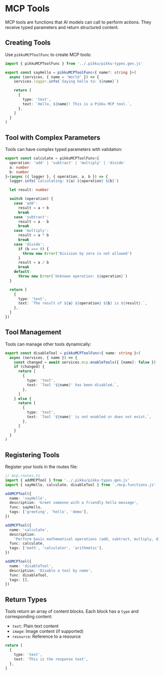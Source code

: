 # MCP Tools

MCP tools are functions that AI models can call to perform actions. They receive typed parameters and return structured content.

## Creating Tools

Use `pikkuMCPToolFunc` to create MCP tools:

```typescript
import { pikkuMCPToolFunc } from '../.pikku/pikku-types.gen.js'

export const sayHello = pikkuMCPToolFunc<{ name?: string }>(
  async (services, { name = 'World' }) => {
    services.logger.info(`Saying hello to: ${name}`)

    return [
      {
        type: 'text',
        text: `Hello, ${name}! This is a Pikku MCP tool.`,
      },
    ]
  }
)
```

## Tool with Complex Parameters

Tools can have complex typed parameters with validation:

```typescript
export const calculate = pikkuMCPToolFunc<{
  operation: 'add' | 'subtract' | 'multiply' | 'divide'
  a: number
  b: number
}>(async ({ logger }, { operation, a, b }) => {
  logger.info(`Calculating: ${a} ${operation} ${b}`)

  let result: number

  switch (operation) {
    case 'add':
      result = a + b
      break
    case 'subtract':
      result = a - b
      break
    case 'multiply':
      result = a * b
      break
    case 'divide':
      if (b === 0) {
        throw new Error('Division by zero is not allowed')
      }
      result = a / b
      break
    default:
      throw new Error(`Unknown operation: ${operation}`)
  }

  return [
    {
      type: 'text',
      text: `The result of ${a} ${operation} ${b} is ${result}.`,
    },
  ]
})
```

## Tool Management

Tools can manage other tools dynamically:

```typescript
export const disableTool = pikkuMCPToolFunc<{ name: string }>(
  async (services, { name }) => {
    const changed = await services.mcp.enableTools({ [name]: false })
    if (changed) {
      return [
        {
          type: 'text',
          text: `Tool '${name}' has been disabled.`,
        },
      ]
    } else {
      return [
        {
          type: 'text',
          text: `Tool '${name}' is not enabled or does not exist.`,
        },
      ]
    }
  }
)
```

## Registering Tools

Register your tools in the routes file:

```typescript
// mcp.routes.ts
import { addMCPTool } from '../.pikku/pikku-types.gen.js'
import { sayHello, calculate, disableTool } from './mcp.functions.js'

addMCPTool({
  name: 'sayHello',
  description: 'Greet someone with a friendly hello message',
  func: sayHello,
  tags: ['greeting', 'hello', 'demo'],
})

addMCPTool({
  name: 'calculate',
  description:
    'Perform basic mathematical operations (add, subtract, multiply, divide)',
  func: calculate,
  tags: ['math', 'calculator', 'arithmetic'],
})

addMCPTool({
  name: 'disableTool',
  description: 'Disable a tool by name',
  func: disableTool,
  tags: [],
})
```

## Return Types

Tools return an array of content blocks. Each block has a `type` and corresponding content:

- `text`: Plain text content
- `image`: Image content (if supported)
- `resource`: Reference to a resource

```typescript
return [
  {
    type: 'text',
    text: 'This is the response text',
  },
]
```